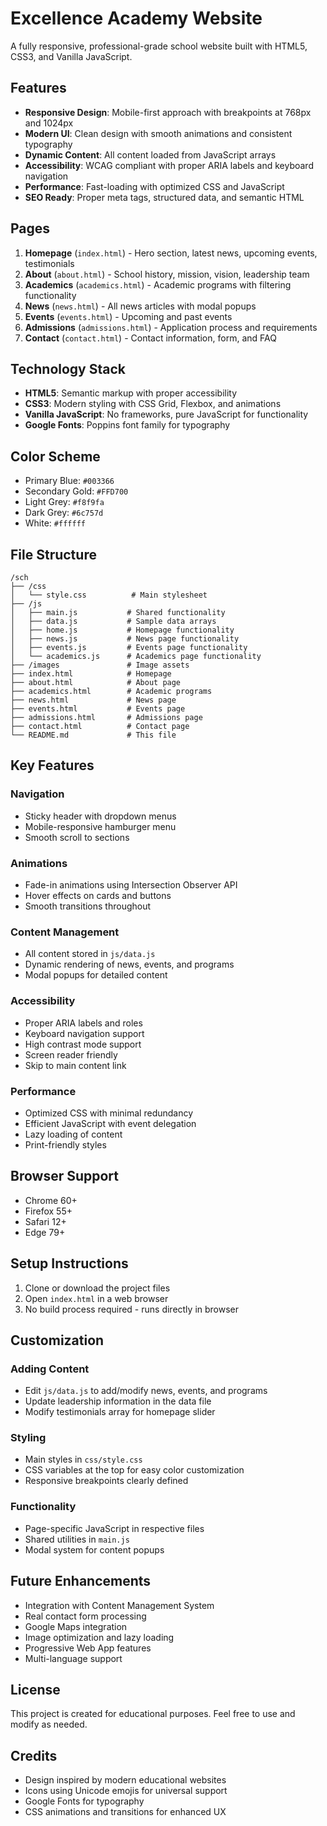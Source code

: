 # Excellence Academy Website

A fully responsive, professional-grade school website built with HTML5, CSS3, and Vanilla JavaScript.

## Features

- **Responsive Design**: Mobile-first approach with breakpoints at 768px and 1024px
- **Modern UI**: Clean design with smooth animations and consistent typography
- **Dynamic Content**: All content loaded from JavaScript arrays
- **Accessibility**: WCAG compliant with proper ARIA labels and keyboard navigation
- **Performance**: Fast-loading with optimized CSS and JavaScript
- **SEO Ready**: Proper meta tags, structured data, and semantic HTML

## Pages

1. **Homepage** (`index.html`) - Hero section, latest news, upcoming events, testimonials
2. **About** (`about.html`) - School history, mission, vision, leadership team
3. **Academics** (`academics.html`) - Academic programs with filtering functionality
4. **News** (`news.html`) - All news articles with modal popups
5. **Events** (`events.html`) - Upcoming and past events
6. **Admissions** (`admissions.html`) - Application process and requirements
7. **Contact** (`contact.html`) - Contact information, form, and FAQ

## Technology Stack

- **HTML5**: Semantic markup with proper accessibility
- **CSS3**: Modern styling with CSS Grid, Flexbox, and animations
- **Vanilla JavaScript**: No frameworks, pure JavaScript for functionality
- **Google Fonts**: Poppins font family for typography

## Color Scheme

- Primary Blue: `#003366`
- Secondary Gold: `#FFD700`
- Light Grey: `#f8f9fa`
- Dark Grey: `#6c757d`
- White: `#ffffff`

## File Structure

```
/sch
├── /css
│   └── style.css          # Main stylesheet
├── /js
│   ├── main.js           # Shared functionality
│   ├── data.js           # Sample data arrays
│   ├── home.js           # Homepage functionality
│   ├── news.js           # News page functionality
│   ├── events.js         # Events page functionality
│   └── academics.js      # Academics page functionality
├── /images               # Image assets
├── index.html            # Homepage
├── about.html            # About page
├── academics.html        # Academic programs
├── news.html             # News page
├── events.html           # Events page
├── admissions.html       # Admissions page
├── contact.html          # Contact page
└── README.md             # This file
```

## Key Features

### Navigation
- Sticky header with dropdown menus
- Mobile-responsive hamburger menu
- Smooth scroll to sections

### Animations
- Fade-in animations using Intersection Observer API
- Hover effects on cards and buttons
- Smooth transitions throughout

### Content Management
- All content stored in `js/data.js`
- Dynamic rendering of news, events, and programs
- Modal popups for detailed content

### Accessibility
- Proper ARIA labels and roles
- Keyboard navigation support
- High contrast mode support
- Screen reader friendly
- Skip to main content link

### Performance
- Optimized CSS with minimal redundancy
- Efficient JavaScript with event delegation
- Lazy loading of content
- Print-friendly styles

## Browser Support

- Chrome 60+
- Firefox 55+
- Safari 12+
- Edge 79+

## Setup Instructions

1. Clone or download the project files
2. Open `index.html` in a web browser
3. No build process required - runs directly in browser

## Customization

### Adding Content
- Edit `js/data.js` to add/modify news, events, and programs
- Update leadership information in the data file
- Modify testimonials array for homepage slider

### Styling
- Main styles in `css/style.css`
- CSS variables at the top for easy color customization
- Responsive breakpoints clearly defined

### Functionality
- Page-specific JavaScript in respective files
- Shared utilities in `main.js`
- Modal system for content popups

## Future Enhancements

- Integration with Content Management System
- Real contact form processing
- Google Maps integration
- Image optimization and lazy loading
- Progressive Web App features
- Multi-language support

## License

This project is created for educational purposes. Feel free to use and modify as needed.

## Credits

- Design inspired by modern educational websites
- Icons using Unicode emojis for universal support
- Google Fonts for typography
- CSS animations and transitions for enhanced UX
